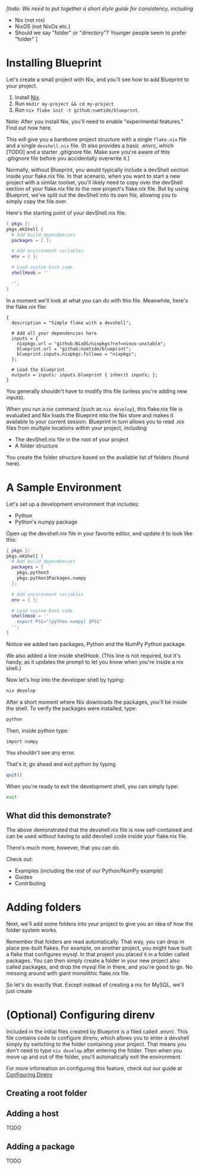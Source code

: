 *[todo: We need to put together a short style guide for consistency, including*
* Nix (not nix)
* NixOS (not NixOs etc.) 
* Should we say "folder" or "directory"? Younger people seem to prefer "folder" ]

# Installing Blueprint

Let's create a small project with Nix, and you'll see how to add Blueprint to your project.

1. Install [Nix](https://nix.dev/install-nix).
2. Run `mkdir my-project && cd my-project`
3. Run `nix flake init -t github:numtide/blueprint`.

Note: After you install Nix, you'll need to enable "experimental features." Find out how here.

This will give you a barebone project structure with a single `flake.nix` file and a single `devshell.nix` file. (It also provides a basic .envrc, which [TODO] and a starter .gitignore file. Make sure you're aware of this .gitignore file before you accidentally overwrite it.)

Normally, without Blueprint, you would typically include a devShell section inside your flake.nix file. In that scenario, when you want to start a new project with a similar toolset, you'll likely need to copy over the devShell section of your flake.nix file to the new project's flake.nix file. But by using Blueprint, we've split out the devShell into its own file, allowing you to simply copy the file over.

Here's the starting point of your devShell.nix file:

```nix
{ pkgs }:
pkgs.mkShell {
  # Add build dependencies
  packages = [ ];

  # Add environment variables
  env = { };

  # Load custom bash code
  shellHook = ''

  '';
}
```

In a moment we'll look at what you can do with this file. Meanwhile, here's the flake.nix file:

```
{
  description = "Simple flake with a devshell";

  # Add all your dependencies here
  inputs = {
    nixpkgs.url = "github:NixOS/nixpkgs?ref=nixos-unstable";
    blueprint.url = "github:numtide/blueprint";
    blueprint.inputs.nixpkgs.follows = "nixpkgs";
  };

  # Load the blueprint
  outputs = inputs: inputs.blueprint { inherit inputs; };
}
```

You generally shouldn't have to modify this file (unless you're adding new inputs).

When you run a nix command (such as `nix develop`), this flake.nix file is evaluated and Nix loads the Blueprint into the Nix store and makes it available to your current session. Blueprint in turn allows you to read .nix files from multiple locations within your project, including:

* The devShell.nix file in the root of your project
* A folder structure

You create the folder structure based on the available list of folders (found here).

# A Sample Environment

Let's set up a development environment that includes:

* Python
* Python's numpy package

Open up the devshell.nix file in your favorite editor, and update it to look like this:

```nix
{ pkgs }:
pkgs.mkShell {
  # Add build dependencies
  packages = [
    pkgs.python3
    pkgs.python3Packages.numpy
  ];

  # Add environment variables
  env = { };

  # Load custom bash code
  shellHook = ''
    export PS1="(python numpy) $PS1"
  '';
}
```

Notice we added two packages, Python and the NumPy Python package.

We also added a line inside shellHook. (This line is not required, but it's handy, as it updates the prompt to let you know when you're inside a nix shell.)

Now let's hop into the developer shell by typing:

```bash
nix develop
```

After a short moment where Nix downloads the packages, you'll be inside the shell. To verify the packages were installed, type:

```bash
python
```

Then, inside python type:

```
import numpy
```

You shouldn't see any error.

That's it; go ahead and exit python by typing

```bash
quit()
```

When you're ready to exit the development shell, you can simply type:

```bash
exit
```

## What did this demonstrate? 

The above demonstrated that the devshell.nix file is now self-contained and can be used without having to add devshell code inside your flake.nix file.

There's much more, however, that you can do.

Check out:

* Examples (including the rest of our Python/NumPy example)
* Guides
* Contributing

# Adding folders

Next, we'll add some folders into your project to give you an idea of how the
folder system works.

Remember that folders are read automatically. That way, you can drop in 
place pre-built flakes. For example, on another project, you might have
built a flake that configures mysql. In that project you placed it in
a folder called packages. You can then simply create a folder in your new
project also called packages, and drop the mysql file in there, and you're
good to go. No messing around with giant monolithic flake.nix file.

So let's do exactly that. Except instead of creating a nix for MySQL,
we'll just create 


# (Optional) Configuring direnv

Included in the initial files created by Blueprint is a filed called .envrc. This file contains code to configure direnv, which allows you to enter a devshell simply by switching to the folder containing your project. That means you don't need to type `nix develop` after entering the folder. Then when you move up and out of the folder, you'll automatically exit the environment.

For more information on configuring this feature, check out our guide at [Configuring Direnv](../guides/configuring_direnv.md)


## Creating a root folder





## Adding a host

TODO

## Adding a package

TODO
